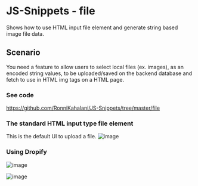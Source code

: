 # JS-Snippets - file
Shows how to use HTML input file element and generate string based image file data.

## Scenario
You need a feature to allow users to select local files (ex. images), as an encoded string values, to be uploaded/saved on the backend database and fetch to use in HTML img tags on a HTML page.

### See code
https://github.com/RonniKahalani/JS-Snippets/tree/master/file

### The standard HTML input type file element
This is the default UI to upload a file.
![image](https://user-images.githubusercontent.com/8819076/196126325-6c4fab22-a38c-4bdd-83a6-e217ecb06f2c.png)

### Using Dropify
![image](https://user-images.githubusercontent.com/8819076/196125676-514c1751-b0aa-4376-ac32-e29b24678257.png)


![image](https://user-images.githubusercontent.com/8819076/196125064-bffde655-d7b7-4f15-951a-916efc75378e.png)

